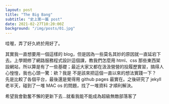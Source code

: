 ```yaml
---
layout: post
title: "The Big Bang"
subtitle: "史上第一篇 post"
date: 2021-02-27T10:20:00Z
background: "/img/posts/01.jpg"
---
```


哇喔，弄了好久終於用好了。

其實我一直想要用一個這樣的 blog，但是因為一些莫名其妙的原因就一直延宕下去。上學期修了網路服務程式設計這個課，教我們怎麼用
html、css 那些東西架設網站，所以算是有了一些基礎；最近大家又都在汲汲營營的投履歷實習，搞得人心惶惶，我也心頭一驚：欸？我是
不是該來把這個一直以來的想法實踐一下？  
先是比較了各個平台，最後還是覺得用 github pages 最實在。之後研究了 jekyll 老半天，碰到了一堆 MAC os 的問題，找了一堆資料
才順利解決。

希望我會勤奮不懈的更新下去...就看我能不能成為超級無敵部落客了

<!-- <p>
    Science cuts two ways, of course; its products can be used for both good and
    evil. But there's no turning back from science. The early warnings about
    technological dangers also come from science.
</p>

<p>
    What was most significant about the lunar voyage was not that man set foot
    on the Moon but that they set eye on the earth.
</p>

<p>
    A Chinese tale tells of some men sent to harm a young girl who, upon seeing
    her beauty, become her protectors rather than her violators. That's how I
    felt seeing the Earth for the first time. I could not help but love and
    cherish her.
</p>

<p>
    For those who have seen the Earth from space, and for the hundreds and
    perhaps thousands more who will, the experience most certainly changes your
    perspective. The things that we share in our world are far more valuable
    than those which divide us.
</p>

<h2 class="section-heading">The Final Frontier</h2>

<p>
    There can be no thought of finishing for ‘aiming for the stars.’ Both
    figuratively and literally, it is a task to occupy the generations. And no
    matter how much progress one makes, there is always the thrill of just
    beginning.
</p>

<p>
    There can be no thought of finishing for ‘aiming for the stars.’ Both
    figuratively and literally, it is a task to occupy the generations. And no
    matter how much progress one makes, there is always the thrill of just
    beginning.
</p>

<blockquote class="blockquote">
    The dreams of yesterday are the hopes of today and the reality of tomorrow.
    Science has not yet mastered prophecy. We predict too much for the next year
    and yet far too little for the next ten.
</blockquote>

<p>
    Spaceflights cannot be stopped. This is not the work of any one man or even
    a group of men. It is a historical process which mankind is carrying out in
    accordance with the natural laws of human development.
</p>

<h2 class="section-heading">Reaching for the Stars</h2>

<p>
    As we got further and further away, it [the Earth] diminished in size.
    Finally it shrank to the size of a marble, the most beautiful you can
    imagine. That beautiful, warm, living object looked so fragile, so delicate,
    that if you touched it with a finger it would crumble and fall apart. Seeing
    this has to change a man.
</p>

<img
    class="img-fluid"
    src="https://source.unsplash.com/Mn9Fa_wQH-M/800x450"
    alt="Demo Image"
/>
<span class="caption text-muted"
    >To go places and do things that have never been done before – that’s what
living is all about.</span

>

<p>
    Space, the final frontier. These are the voyages of the Starship Enterprise.
    Its five-year mission: to explore strange new worlds, to seek out new life
    and new civilizations, to boldly go where no man has gone before.
</p>

<p>
    As I stand out here in the wonders of the unknown at Hadley, I sort of
    realize there’s a fundamental truth to our nature, Man must explore, and
    this is exploration at its greatest.
</p>

<p>
    Placeholder text by <a href="http://spaceipsum.com/">Space Ipsum</a>.
    Photographs by <a href="https://unsplash.com/">Unsplash</a>.
</p> -->
